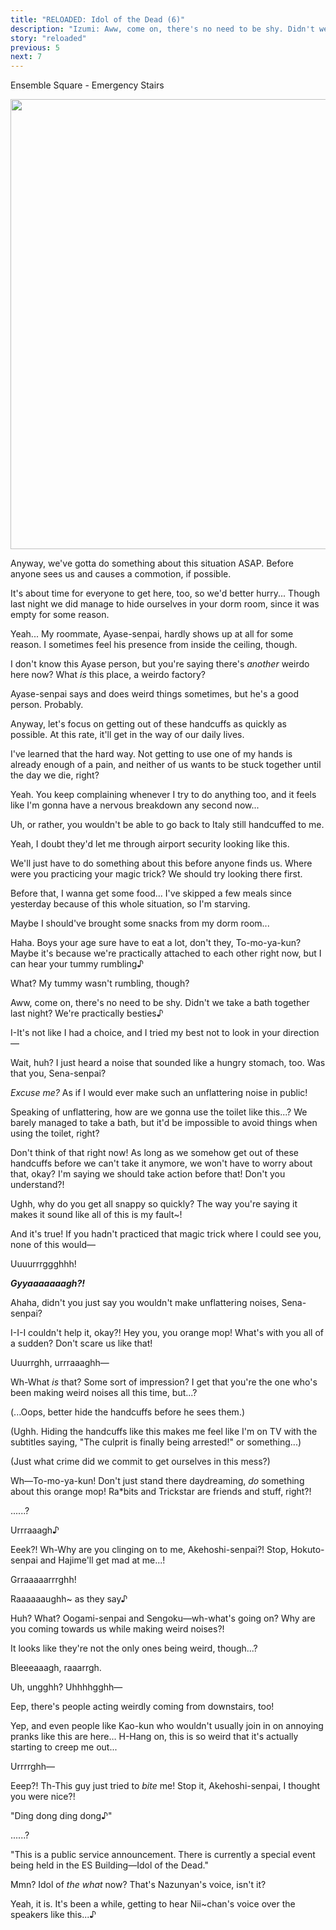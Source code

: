 ```yaml
---
title: "RELOADED: Idol of the Dead (6)"
description: "Izumi: Aww, come on, there's no need to be shy. Didn't we take a bath together last night? We're practically besties♪"
story: "reloaded"
previous: 5
next: 7
---
```


<Season s="Summer"/>

<Location>Ensemble Square - Emergency Stairs</Location>

<Image src="/img/tl/reloaded/6/1.jpg" layout="responsive" width="1560" height="720" quality="100" />

<Bubble character="Izumi">

Anyway, we've gotta do something about this situation ASAP. Before anyone sees us and causes a commotion, if possible.

It's about time for everyone to get here, too, so we'd better hurry... Though last night we did manage to hide ourselves in your dorm room, since it was empty for some reason.

</Bubble>

<Bubble character="Tomoya">

Yeah... My roommate, Ayase-senpai, hardly shows up at all for some reason. I sometimes feel his presence from inside the ceiling, though.

</Bubble>

<Bubble character="Izumi">

I don't know this Ayase person, but you're saying there's _another_ weirdo here now? What _is_ this place, a weirdo factory?

</Bubble>

<Bubble character="Tomoya">

Ayase-senpai says and does weird things sometimes, but he's a good person. Probably.

Anyway, let's focus on getting out of these handcuffs as quickly as possible. At this rate, it'll get in the way of our daily lives.

</Bubble>

<Bubble character="Izumi">

I've learned that the hard way. Not getting to use one of my hands is already enough of a pain, and neither of us wants to be stuck together until the day we die, right?

</Bubble>

<Bubble character="Tomoya">

Yeah. You keep complaining whenever I try to do anything too, and it feels like I'm gonna have a nervous breakdown any second now...

Uh, or rather, you wouldn't be able to go back to Italy still handcuffed to me.

</Bubble>

<Bubble character="Izumi">

Yeah, I doubt they'd let me through airport security looking like this.

We'll just have to do something about this before anyone finds us. Where were you practicing your magic trick? We should try looking there first.

</Bubble>

<Bubble character="Tomoya">

Before that, I wanna get some food... I've skipped a few meals since yesterday because of this whole situation, so I'm starving.

Maybe I should've brought some snacks from my dorm room...

</Bubble>

<Bubble character="Izumi">

Haha. Boys your age sure have to eat a lot, don't they, To-mo-ya-kun? Maybe it's because we're practically attached to each other right now, but I can hear your tummy rumbling♪

</Bubble>

<Bubble character="Tomoya">

What? My tummy wasn't rumbling, though?

</Bubble>

<Bubble character="Izumi">

Aww, come on, there's no need to be shy. Didn't we take a bath together last night? We're practically besties♪

</Bubble>

<Bubble character="Tomoya">

I-It's not like I had a choice, and I tried my best not to look in your direction—

Wait, huh? I just heard a noise that sounded like a hungry stomach, too. Was that you, Sena-senpai?

</Bubble>

<Bubble character="Izumi">

_Excuse me?_ As if I would ever make such an unflattering noise in public!

</Bubble>

<Bubble character="Tomoya">

Speaking of unflattering, how are we gonna use the toilet like this...? We barely managed to take a bath, but it'd be impossible to avoid things when using the toilet, right?

</Bubble>

<Bubble character="Izumi">

Don't think of that right now! As long as we somehow get out of these handcuffs before we can't take it anymore, we won't have to worry about that, okay? I'm saying we should take action before that! Don't you understand?!

</Bubble>

<Bubble character="Tomoya">

Ughh, why do you get all snappy so quickly? The way you're saying it makes it sound like all of this is my fault\~!

</Bubble>

<Bubble character="Izumi">

And it's true! If you hadn't practiced that magic trick where I could see you, none of this would—

</Bubble>

<Bubble character="Subaru">

Uuuurrrggghhh!

</Bubble>

<Bubble character="Izumi">

**_Gyyaaaaaaagh?!_**

</Bubble>

<Bubble character="Tomoya">

Ahaha, didn't you just say you wouldn't make unflattering noises, Sena-senpai?

</Bubble>

<Bubble character="Izumi">

I-I-I couldn't help it, okay?! Hey you, you orange mop! What's with you all of a sudden? Don't scare us like that!

</Bubble>

<Bubble character="Subaru">

Uuurrghh, urrraaaghh—

</Bubble>

<Bubble character="Izumi">

Wh-What _is_ that? Some sort of impression? I get that you're the one who's been making weird noises all this time, but...?

</Bubble>

<Bubble character="Tomoya">

<Thought>(...Oops, better hide the handcuffs before he sees them.)</Thought>

<Thought>(Ughh. Hiding the handcuffs like this makes me feel like I'm on TV with the subtitles saying, "The culprit is finally being arrested!" or something...)</Thought>

<Thought>(Just what crime did we commit to get ourselves in this mess?)</Thought>

</Bubble>

<Bubble character="Izumi">

Wh—To-mo-ya-kun! Don't just stand there daydreaming, _do_ something about this orange mop! Ra\*bits and Trickstar are friends and stuff, right?!

</Bubble>

<Bubble character="Tomoya">

......?

</Bubble>

<Bubble character="Subaru">

Urrraaagh♪

</Bubble>

<Bubble character="Tomoya">

Eeek?! Wh-Why are you clinging on to me, Akehoshi-senpai?! Stop, Hokuto-senpai and Hajime'll get mad at me...!

</Bubble>

<Bubble character="Koga">

Grraaaaarrrghh!

</Bubble>

<Bubble character="Shinobu">

Raaaaaaughh\~ as they say♪

</Bubble>

<Bubble character="Tomoya">

Huh? What? Oogami-senpai and Sengoku—wh-what's going on? Why are you coming towards us while making weird noises?!

</Bubble>

<Bubble character="Izumi">

It looks like they're not the only ones being weird, though...?

</Bubble>

<Bubble character="Kaoru">

Bleeeaaagh, raaarrgh.

</Bubble>

<Bubble character="Souma">

Uh, ungghh? Uhhhhgghh—

</Bubble>

<Bubble character="Tomoya">

Eep, there's people acting weirdly coming from downstairs, too!

</Bubble>

<Bubble character="Izumi">

Yep, and even people like Kao-kun who wouldn't usually join in on annoying pranks like this are here... H-Hang on, this is so weird that it's actually starting to creep me out...

</Bubble>

<Bubble character="Subaru">

Urrrrghh—

</Bubble>

<Bubble character="Tomoya">

Eeep?! Th-This guy just tried to _bite_ me! Stop it, Akehoshi-senpai, I thought you were nice?!

</Bubble>

<BubbleHidden character="Nazuna">

"Ding dong ding dong♪"

</BubbleHidden>

<Bubble character="Izumi">

......?

</Bubble>

<BubbleHidden character="Nazuna">

"This is a public service announcement. There is currently a special event being held in the ES Building—Idol of the Dead."

</BubbleHidden>

<Bubble character="Izumi">

Mmn? Idol of _the what_ now? That's Nazunyan's voice, isn't it?

</Bubble>

<Bubble character="Tomoya">

Yeah, it is. It's been a while, getting to hear Nii\~chan's voice over the speakers like this...♪

</Bubble>

<Credits tl="<a href='https://moricchiichan.tumblr.com'>moricchiichan</a>" tlc="<a href='https://nazunyan427.dreamwidth.org'>nazunyan427</a>" qc="<a href='https://tomoya.moe'>Ren</a>, <a href='https://twitter.com/spoonbutt'>Spoon</a>" />
